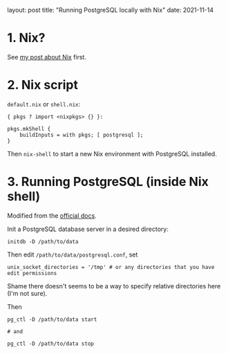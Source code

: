 layout: post
title: "Running PostgreSQL locally with Nix"
date: 2021-11-14


# 1. Nix?

See [my post about Nix](https://giang-nghg.github.io/2021/11/14/nix-as-docker-vm-alternative.html) first.

# 2. Nix script

`default.nix` or `shell.nix`:

```
{ pkgs ? import <nixpkgs> {} }:

pkgs.mkShell {
    buildInputs = with pkgs; [ postgresql ];
}
```

Then `nix-shell` to start a new Nix environment with PostgreSQL installed.

# 3. Running PostgreSQL (inside Nix shell)

Modified from the [official docs](https://www.postgresql.org/docs/14/install-short.html).

Init a PostgreSQL database server in a desired directory:

```
initdb -D /path/to/data
```

Then edit `/path/to/data/postgresql.conf`, set

```
unix_socket_directories = '/tmp' # or any directories that you have edit permissions
```

Shame there doesn't seems to be a way to specify relative directories here (I'm not sure).

Then

```
pg_ctl -D /path/to/data start

# and

pg_ctl -D /path/to/data stop
```
